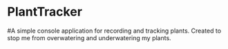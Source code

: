 # PlantTracker
#A simple console application for recording and tracking plants. Created to stop me from overwatering and underwatering my plants.
